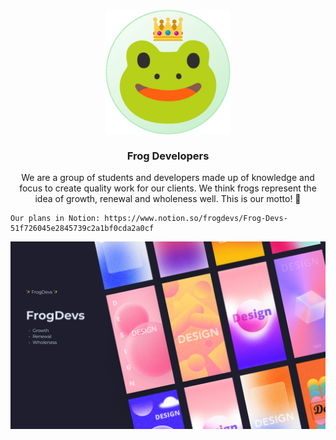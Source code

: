 <h3 align="center">
	<img src="assets\readme.png" width="200" height="200" alt="Logo"/><br/>
	<br/>
	Frog Developers
</h3>

<p align="center" textaling="center">
	We are a group of students and developers made up of knowledge and focus to create quality work for our clients. We think frogs represent the idea of growth, renewal and wholeness well. This is our motto! 🐸

	Our plans in Notion: https://www.notion.so/frogdevs/Frog-Devs-51f726045e2845739c2a1bf0cda2a0cf
</p>
	
<p align="center">
  <img src="assets\banner.png" alt="Banner"/>
</p>
